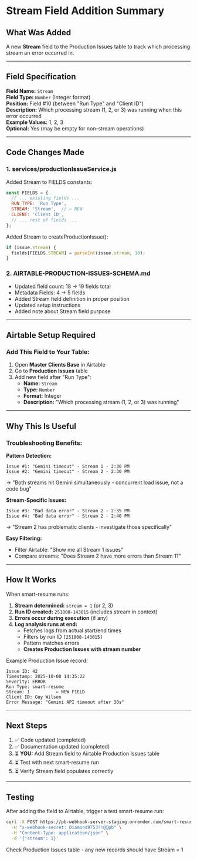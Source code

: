 # Stream Field Addition Summary

## What Was Added

A new **Stream** field to the Production Issues table to track which processing stream an error occurred in.

---

## Field Specification

**Field Name:** `Stream`  
**Field Type:** `Number` (Integer format)  
**Position:** Field #10 (between "Run Type" and "Client ID")  
**Description:** Which processing stream (1, 2, or 3) was running when this error occurred  
**Example Values:** 1, 2, 3  
**Optional:** Yes (may be empty for non-stream operations)

---

## Code Changes Made

### 1. **services/productionIssueService.js**

Added Stream to FIELDS constants:
```javascript
const FIELDS = {
  // ... existing fields ...
  RUN_TYPE: 'Run Type',
  STREAM: 'Stream',  // ← NEW
  CLIENT: 'Client ID',
  // ... rest of fields ...
};
```

Added Stream to createProductionIssue():
```javascript
if (issue.stream) {
  fields[FIELDS.STREAM] = parseInt(issue.stream, 10);
}
```

### 2. **AIRTABLE-PRODUCTION-ISSUES-SCHEMA.md**

- Updated field count: 18 → 19 fields total
- Metadata Fields: 4 → 5 fields
- Added Stream field definition in proper position
- Updated setup instructions
- Added note about Stream field purpose

---

## Airtable Setup Required

### Add This Field to Your Table:

1. Open **Master Clients Base** in Airtable
2. Go to **Production Issues** table
3. Add new field after "Run Type":
   - **Name:** `Stream`
   - **Type:** `Number`
   - **Format:** Integer
   - **Description:** "Which processing stream (1, 2, or 3) was running"

---

## Why This Is Useful

### Troubleshooting Benefits:

**Pattern Detection:**
```
Issue #1: "Gemini timeout" - Stream 1 - 2:30 PM
Issue #2: "Gemini timeout" - Stream 2 - 2:30 PM
```
→ "Both streams hit Gemini simultaneously - concurrent load issue, not a code bug"

**Stream-Specific Issues:**
```
Issue #3: "Bad data error" - Stream 2 - 2:35 PM
Issue #4: "Bad data error" - Stream 2 - 2:40 PM
```
→ "Stream 2 has problematic clients - investigate those specifically"

**Easy Filtering:**
- Filter Airtable: "Show me all Stream 1 issues"
- Compare streams: "Does Stream 2 have more errors than Stream 1?"

---

## How It Works

When smart-resume runs:

1. **Stream determined:** `stream = 1` (or 2, 3)
2. **Run ID created:** `251008-143015` (includes stream in context)
3. **Errors occur during execution** (if any)
4. **Log analysis runs at end:**
   - Fetches logs from actual start/end times
   - Filters by run ID `[251008-143015]`
   - Pattern matches errors
   - **Creates Production Issues with stream number**

Example Production Issue record:
```
Issue ID: 42
Timestamp: 2025-10-08 14:35:22
Severity: ERROR
Run Type: smart-resume
Stream: 1          ← NEW FIELD
Client ID: Guy Wilson
Error Message: "Gemini API timeout after 30s"
```

---

## Next Steps

1. ✅ Code updated (completed)
2. ✅ Documentation updated (completed)
3. ⏳ **YOU:** Add Stream field to Airtable Production Issues table
4. ⏳ Test with next smart-resume run
5. ⏳ Verify Stream field populates correctly

---

## Testing

After adding the field to Airtable, trigger a test smart-resume run:

```bash
curl -X POST https://pb-webhook-server-staging.onrender.com/smart-resume-client-by-client \
  -H "x-webhook-secret: Diamond9753!!@@pb" \
  -H "Content-Type: application/json" \
  -d '{"stream": 1}'
```

Check Production Issues table - any new records should have Stream = 1
